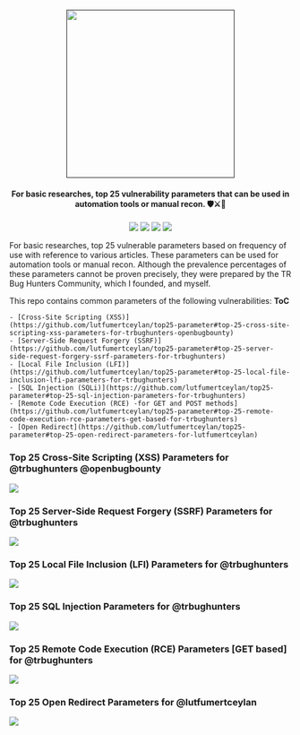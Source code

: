 <h1 align="center">
  <br>
  <a href=""><img src="" alt="" width="300px;"></a>
</h1>
<h4 align="center">For basic researches, top 25 vulnerability parameters that can be used in automation tools or manual recon. 🛡️⚔️🧙</h4>
<p align="center">
  <a href=""><img src="https://img.shields.io/github/v/release/lutfumertceylan/top25-parameter?style=flat"></a>
  <a href=""><img src="https://img.shields.io/badge/contributions-welcome-brightgreen.svg?style=flat"></a>
  <a href="https://twitter.com/intent/follow?screen_name=lutfumertceylan"><img src="https://img.shields.io/twitter/follow/lutfumertceylan?style=flat&logo=twitter"></a>
  <a href="https://github.com/lutfumertceylan"><img src="https://img.shields.io/github/stars/lutfumertceylan?style=flat&logo=github"></a></a>
</p>

<p>
For basic researches, top 25 vulnerable parameters based on frequency of use with reference to various articles. These parameters can be used for automation tools or manual recon. Although the prevalence percentages of these parameters cannot be proven precisely, they were prepared by the TR Bug Hunters Community, which I founded, and myself.

This repo contains common parameters of the following vulnerabilities:
**ToC**
```
- [Cross-Site Scripting (XSS)](https://github.com/lutfumertceylan/top25-parameter#top-25-cross-site-scripting-xss-parameters-for-trbughunters-openbugbounty)
- [Server-Side Request Forgery (SSRF)](https://github.com/lutfumertceylan/top25-parameter#top-25-server-side-request-forgery-ssrf-parameters-for-trbughunters)
- [Local File Inclusion (LFI)](https://github.com/lutfumertceylan/top25-parameter#top-25-local-file-inclusion-lfi-parameters-for-trbughunters)
- [SQL Injection (SQLi)](https://github.com/lutfumertceylan/top25-parameter#top-25-sql-injection-parameters-for-trbughunters)
- [Remote Code Execution (RCE) -for GET and POST methods](https://github.com/lutfumertceylan/top25-parameter#top-25-remote-code-execution-rce-parameters-get-based-for-trbughunters)
- [Open Redirect](https://github.com/lutfumertceylan/top25-parameter#top-25-open-redirect-parameters-for-lutfumertceylan)
```
</p>

### Top 25 **Cross-Site Scripting (XSS)** Parameters for @trbughunters @openbugbounty

<img src="https://pbs.twimg.com/media/EbhJ6veWkAE-K_y?format=jpg&name=medium">

### Top 25 **Server-Side Request Forgery (SSRF)** Parameters for @trbughunters

<img src="https://pbs.twimg.com/media/EbzO_2BXgAA5rDb?format=jpg&name=medium">

### Top 25 **Local File Inclusion (LFI)** Parameters for @trbughunters

<img src="https://pbs.twimg.com/media/EcKmRkIXQAIuRNX?format=jpg&name=medium">

### Top 25 **SQL Injection** Parameters for @trbughunters

<img src="https://pbs.twimg.com/media/Eb9UUDPU4AAxJR1?format=jpg&name=medium">

### Top 25 **Remote Code Execution (RCE)** Parameters [GET based] for @trbughunters

<img src="https://pbs.twimg.com/media/Ec6apFcWoAAjGQO?format=png&name=medium">

### Top 25 **Open Redirect** Parameters for @lutfumertceylan

<img src="https://pbs.twimg.com/media/Eao7Nt7WkAEiiVD?format=jpg&name=medium">
